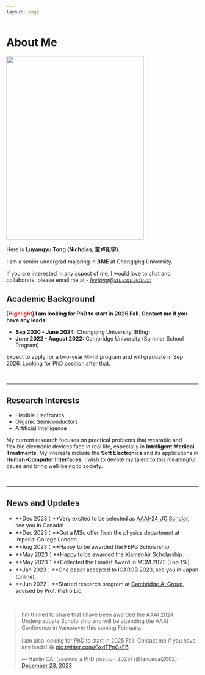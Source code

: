 ```yaml
---
layout: page
---
```


# About Me

<img src="https://SuperGrapee.github.io/luyangyutong.jpg" class="floatpic" width="360" height="480">

Here is **Luyangyu Tong (Nicholas, 童卢阳宇)**.

I am a senior undergrad majoring in **BME** at Chongqing University.

If you are interested in any aspect of me, I would love to chat and collaborate, please email me at - *lyytong@stu.cqu.edu.cn*

## Academic Background

**<font color='red'>[Highlight]</font> I am looking for PhD to start in 2026 Fall. Contact me if you have any leads!**

- **Sep 2020 - June 2024:** Chongqing University (BEng)
- **June 2022 - August 2022:** Cambridge University (Summer School Program)

Expect to apply for a two-year MPhil program and will graduate in Sep 2026. Looking for PhD position after that.

<br>

---

## Research Interests

- Flexible Electronics
- Organic Semiconductors
- Artificial Intelligence

My current research focuses on practical problems that wearable and flexible electronic devices face in real life, especially in **Intelligent Medical Treatments**. My interests include the **Soft Electronics** and its applications in **Human-Computer Interfaces**. I wish to devote my talent to this meaningful cause and bring well-being to society.

<br>

---

## News and Updates

- **Dec 2023：**Very excited to be selected as [AAAI-24 UC Scholar](https://aaai-uc.github.io/), see you in Canada!
- **Dec 2023：**Got a MSc offer from the physics department at Imperial College London.
- **Aug 2023：**Happy to be awarded the FEPG Scholarship.
- **May 2023：**Happy to be awarded the XiamenAir Scholarship.
- **May 2023：**Collected the Finalist Award in MCM 2023 (Top 1%).
- **Jan 2023：**One paper accepted to ICAROB 2023, see you in Japan (online).
- **Jun 2022：**Started research program at [Cambridge AI Group](https://www.cl.cam.ac.uk/research/ai/), advised by Prof. Pietro Liò.

<br>

<blockquote class="twitter-tweet"><p lang="en" dir="ltr">I&#39;m thrilled to share that I have been awarded the AAAI 2024 Undergraduate Scholarship and will be attending the AAAI Conference in Vancouver this coming February.<br><br>I am also looking for PhD to start in 2025 Fall. Contact me if you have any leads! 😁 <a href="https://t.co/GxdTPnCzE6">pic.twitter.com/GxdTPnCzE6</a></p>&mdash; Hanlin CAI (seeking a PhD position 2025) (@lancecai2002) <a href="https://twitter.com/lancecai2002/status/1738533328490463639?ref_src=twsrc%5Etfw">December 23, 2023</a></blockquote> <script async src="https://platform.twitter.com/widgets.js" charset="utf-8"></script>
